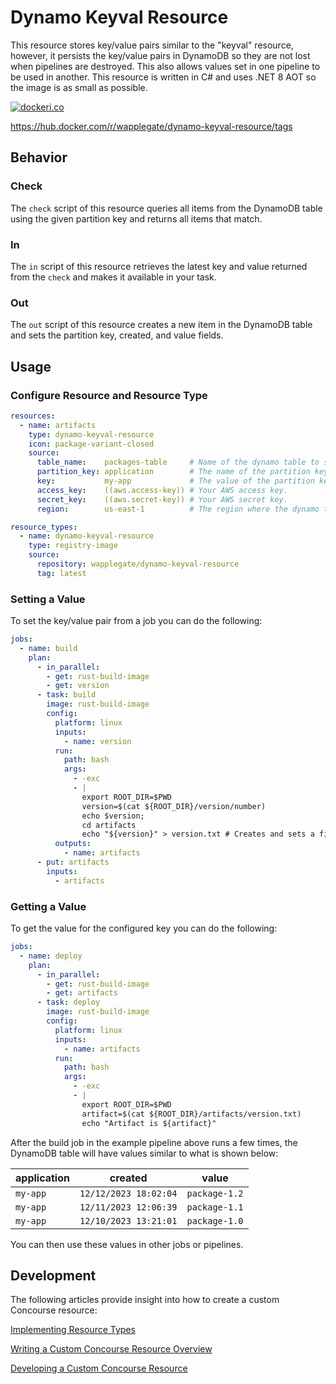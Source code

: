 # Dynamo Keyval Resource

This resource stores key/value pairs similar to the "keyval" resource, however, it persists the key/value pairs in DynamoDB so they are not lost when pipelines are destroyed. This also allows values set in one pipeline to be used in another. This resource is written in C# and uses .NET 8 AOT so the image is as small as possible.

[![dockeri.co](https://dockerico.blankenship.io/image/wapplegate/dynamo-keyval-resource)](https://hub.docker.com/r/wapplegate/dynamo-keyval-resource)

https://hub.docker.com/r/wapplegate/dynamo-keyval-resource/tags

## Behavior

### Check

The `check` script of this resource queries all items from the DynamoDB table using the given partition key and returns all items that match.

### In

The `in` script of this resource retrieves the latest key and value returned from the `check` and makes it available in your task.

### Out

The `out` script of this resource creates a new item in the DynamoDB table and sets the partition key, created, and value fields.

## Usage

### Configure Resource and Resource Type

```yml
resources:
  - name: artifacts
    type: dynamo-keyval-resource
    icon: package-variant-closed
    source:
      table_name:    packages-table     # Name of the dynamo table to store records in.
      partition_key: application        # The name of the partition key of the dynamo table.
      key:           my-app             # The value of the partition key.
      access_key:    ((aws.access-key)) # Your AWS access key.
      secret_key:    ((aws.secret-key)) # Your AWS secret key.
      region:        us-east-1          # The region where the dynamo table is deployed.

resource_types:
  - name: dynamo-keyval-resource
    type: registry-image
    source: 
      repository: wapplegate/dynamo-keyval-resource
      tag: latest
```

### Setting a Value

To set the key/value pair from a job you can do the following:

```yml
jobs:
  - name: build
    plan:
      - in_parallel:
        - get: rust-build-image
        - get: version
      - task: build
        image: rust-build-image
        config:
          platform: linux
          inputs:
            - name: version
          run:
            path: bash
            args:
              - -exc
              - |
                export ROOT_DIR=$PWD
                version=$(cat ${ROOT_DIR}/version/number)
                echo $version;
                cd artifacts
                echo "${version}" > version.txt # Creates and sets a file with the version number.
          outputs:
            - name: artifacts
      - put: artifacts
        inputs:
          - artifacts
```

### Getting a Value

To get the value for the configured key you can do the following:

```yml
jobs:
  - name: deploy
    plan:
      - in_parallel:
        - get: rust-build-image
        - get: artifacts
      - task: deploy
        image: rust-build-image
        config:
          platform: linux
          inputs: 
            - name: artifacts
          run:
            path: bash
            args:
              - -exc
              - |
                export ROOT_DIR=$PWD
                artifact=$(cat ${ROOT_DIR}/artifacts/version.txt)
                echo "Artifact is ${artifact}"
```

After the build job in the example pipeline above runs a few times, the DynamoDB table will have values similar to what is shown below:

| application | created               | value         |
|-------------|-----------------------|---------------|
| `my-app`    | `12/12/2023 18:02:04` | `package-1.2` |
| `my-app`    | `12/11/2023 12:06:39` | `package-1.1` |
| `my-app`    | `12/10/2023 13:21:01` | `package-1.0` |

You can then use these values in other jobs or pipelines.

## Development

The following articles provide insight into how to create a custom Concourse resource:

[Implementing Resource Types](https://concourse-ci.org/implementing-resource-types.html)

[Writing a Custom Concourse Resource Overview](https://medium.com/@alexander.jansing/writing-a-custom-concourse-resource-overview-1ed6d2983e39)

[Developing a Custom Concourse Resource](https://tanzu.vmware.com/content/blog/developing-a-custom-concourse-resource)
